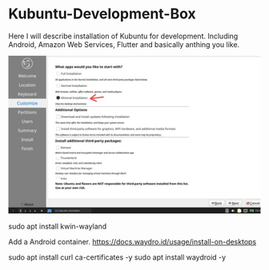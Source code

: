# Kubuntu-Development-Box
Here I will describe installation of Kubuntu for development.
Including Android, Amazon Web Services, Flutter and basically anthing you like.

![Choose Minimal](https://raw.githubusercontent.com/mr-koya/Kubuntu-Development-Box/main/Minimal-install-option-without-snap-in-Lubuntu-24.04.webp?raw=true)

sudo apt install kwin-wayland

Add a Android container.
https://docs.waydro.id/usage/install-on-desktops

sudo apt install curl ca-certificates -y
sudo apt install waydroid -y

